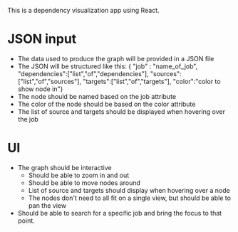 This is a dependency visualization app using React.

# JSON input
* The data used to produce the graph will be provided in a JSON file
* The JSON will be structured like this:
    { "job" : "name_of_job", "dependencies":["list","of","dependencies"], "sources":["list","of","sources"], "targets":["list","of","targets"], "color":"color to show node in"}
* The node should be named based on the job attribute
* The color of the node should be based on the color attribute
* The list of source and targets should be displayed when hovering over the job


# UI
* The graph should be interactive
  * Should be able to zoom in and out
  * Should be able to move nodes around
  * List of source and targets should display when hovering over a node
  * The nodes don't need to all fit on a single view, but should be able to pan the view
* Should be able to search for a specific job and bring the focus to that point.